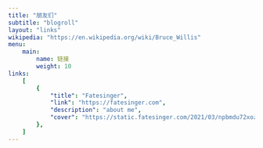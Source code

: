 ```yaml
---
title: "朋友们"
subtitle: "blogroll"
layout: "links"
wikipedia: "https://en.wikipedia.org/wiki/Bruce_Willis"
menu:
    main:
        name: 链接
        weight: 10
links:
    [
        {
            "title": "Fatesinger",
            "link": "https://fatesinger.com",
            "description": "about me",
            "cover": "https://static.fatesinger.com/2021/03/npbmdu72xozbul3w.jpg!/both/200x200",
        },
    ]
---
```

